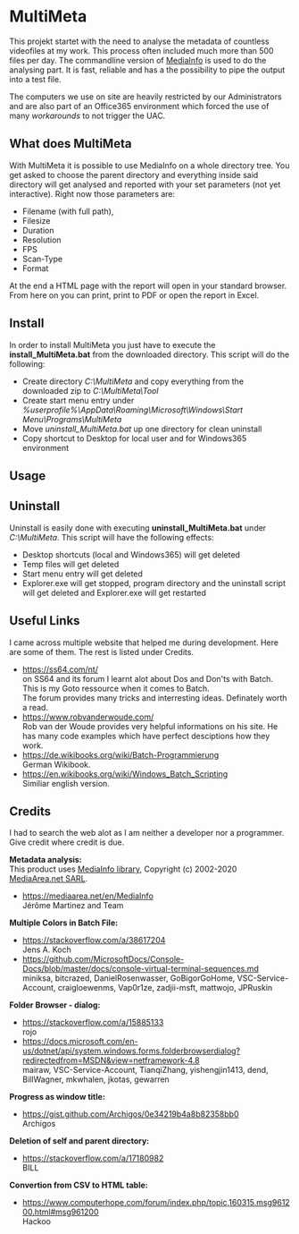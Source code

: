 # MultiMeta

This projekt startet with the need to analyse the metadata of countless videofiles at my work. This process often included much more than 500 files per day.
The commandline version of [MediaInfo](https://mediaarea.net/en/MediaInfo) is used to do the analysing part. It is fast, reliable and has a the possibility to pipe  the output into a test file.

The computers we use on site are heavily restricted by our Administrators and are also part of an Office365 environment which forced the use of many *workarounds* to not trigger the UAC.


## What does MultiMeta
With MultiMeta it is possible to use MediaInfo on a whole directory tree. You get asked to choose the parent directory and everything inside said directory will get analysed and reported with your set parameters (not yet interactive). Right now those parameters are:  
- Filename (with full path), 
- Filesize
- Duration
- Resolution
- FPS
- Scan-Type
- Format  

At the end a HTML page with the report will open in your standard browser.
From here on you can print, print to PDF or open the report in Excel.


## Install
In order to install MultiMeta you just have to execute the **install_MultiMeta.bat** from the downloaded directory.
This script will do the following:
- Create directory *C:\MultiMeta* and copy everything from the downloaded zip to *C:\MultiMeta\Tool*
- Create start menu entry under *%userprofile%\AppData\Roaming\Microsoft\Windows\Start Menu\Programs\MultiMeta*
- Move *uninstall_MultiMeta.bat* up one directory for clean uninstall
- Copy shortcut to Desktop for local user and for Windows365 environment

## Usage

## Uninstall
Uninstall is easily done with executing **uninstall_MultiMeta.bat** under *C:\MultiMeta*.
This script will have the following effects:
- Desktop shortcuts (local and Windows365) will get deleted
- Temp files will get deleted
- Start menu entry will get deleted
- Explorer.exe will get stopped, program directory and the uninstall script will get deleted and Explorer.exe will get restarted

## Useful Links
I came across multiple website that helped me during development. Here are some of them. The rest is listed under Credits.  
- https://ss64.com/nt/  
on SS64 and its forum I learnt alot about Dos and Don'ts with Batch. This is my Goto ressource when it comes to Batch.  
The forum provides many tricks and interresting ideas. Definately worth a read.  
- https://www.robvanderwoude.com/  
Rob van der Woude provides very helpful informations on his site. He has many code examples which have perfect desciptions how they work.  
- https://de.wikibooks.org/wiki/Batch-Programmierung  
German Wikibook.  
- https://en.wikibooks.org/wiki/Windows_Batch_Scripting  
Similiar english version.  


## Credits
I had to search the web alot as I am neither a developer nor a programmer.\
Give credit where credit is due.
  
**Metadata analysis:**  
This product uses [MediaInfo library](https://mediaarea.net/en/MediaInfo), Copyright (c) 2002-2020 [MediaArea.net SARL](info@mediaarea.net).  
- https://mediaarea.net/en/MediaInfo  
Jérôme Martinez and Team  
  
**Multiple Colors in Batch File:**  
- https://stackoverflow.com/a/38617204  
Jens A. Koch  
- https://github.com/MicrosoftDocs/Console-Docs/blob/master/docs/console-virtual-terminal-sequences.md  
miniksa, bitcrazed, DanielRosenwasser, GoBigorGoHome, VSC-Service-Account, craigloewenms, Vap0r1ze, zadjii-msft, mattwojo, JPRuskin  

**Folder Browser - dialog:**  
- https://stackoverflow.com/a/15885133  
rojo  
- https://docs.microsoft.com/en-us/dotnet/api/system.windows.forms.folderbrowserdialog?redirectedfrom=MSDN&view=netframework-4.8  
mairaw, VSC-Service-Account, TianqiZhang, yishengjin1413, dend, BillWagner, mkwhalen, jkotas, gewarren  

**Progress as window title:**  
- https://gist.github.com/Archigos/0e34219b4a8b82358bb0  
Archigos  

**Deletion of self and parent directory:**  
- https://stackoverflow.com/a/17180982  
BILL  

**Convertion from CSV to HTML table:**  
- https://www.computerhope.com/forum/index.php/topic,160315.msg961200.html#msg961200  
Hackoo  
